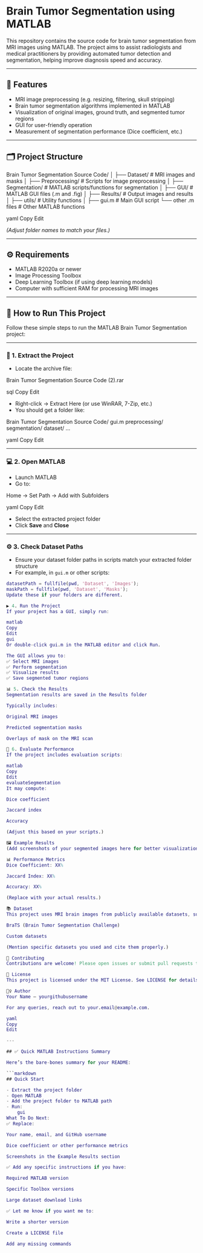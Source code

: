 # Brain Tumor Segmentation using MATLAB

This repository contains the source code for brain tumor segmentation from MRI images using MATLAB. The project aims to assist radiologists and medical practitioners by providing automated tumor detection and segmentation, helping improve diagnosis speed and accuracy.

---

## 🚀 Features

- MRI image preprocessing (e.g. resizing, filtering, skull stripping)
- Brain tumor segmentation algorithms implemented in MATLAB
- Visualization of original images, ground truth, and segmented tumor regions
- GUI for user-friendly operation
- Measurement of segmentation performance (Dice coefficient, etc.)

---

## 🗂 Project Structure

Brain Tumor Segmentation Source Code/
│
├── Dataset/ # MRI images and masks
│
├── Preprocessing/ # Scripts for image preprocessing
│
├── Segmentation/ # MATLAB scripts/functions for segmentation
│
├── GUI/ # MATLAB GUI files (.m and .fig)
│
├── Results/ # Output images and results
│
├── utils/ # Utility functions
│
├── gui.m # Main GUI script
└── other .m files # Other MATLAB functions

yaml
Copy
Edit

*(Adjust folder names to match your files.)*

---

## ⚙️ Requirements

- MATLAB R2020a or newer
- Image Processing Toolbox
- Deep Learning Toolbox (if using deep learning models)
- Computer with sufficient RAM for processing MRI images

---

## 🏃 How to Run This Project

Follow these simple steps to run the MATLAB Brain Tumor Segmentation project:

---

### 🎯 1. Extract the Project

- Locate the archive file:
  
Brain Tumor Segmentation Source Code (2).rar

sql
Copy
Edit

- Right-click → Extract Here (or use WinRAR, 7-Zip, etc.)
- You should get a folder like:

Brain Tumor Segmentation Source Code/
gui.m
preprocessing/
segmentation/
dataset/
...

yaml
Copy
Edit

---

### 💻 2. Open MATLAB

- Launch MATLAB
- Go to:
  
Home → Set Path → Add with Subfolders

yaml
Copy
Edit

- Select the extracted project folder
- Click **Save** and **Close**

---

### ⚙️ 3. Check Dataset Paths

- Ensure your dataset folder paths in scripts match your extracted folder structure
- For example, in `gui.m` or other scripts:

```matlab
datasetPath = fullfile(pwd, 'Dataset', 'Images');
maskPath = fullfile(pwd, 'Dataset', 'Masks');
Update these if your folders are different.

▶️ 4. Run the Project
If your project has a GUI, simply run:

matlab
Copy
Edit
gui
Or double-click gui.m in the MATLAB editor and click Run.

The GUI allows you to:
✅ Select MRI images
✅ Perform segmentation
✅ Visualize results
✅ Save segmented tumor regions

📊 5. Check the Results
Segmentation results are saved in the Results folder

Typically includes:

Original MRI images

Predicted segmentation masks

Overlays of mask on the MRI scan

🧪 6. Evaluate Performance
If the project includes evaluation scripts:

matlab
Copy
Edit
evaluateSegmentation
It may compute:

Dice coefficient

Jaccard index

Accuracy

(Adjust this based on your scripts.)

🖼 Example Results
(Add screenshots of your segmented images here for better visualization.)

📊 Performance Metrics
Dice Coefficient: XX%

Jaccard Index: XX%

Accuracy: XX%

(Replace with your actual results.)

📚 Dataset
This project uses MRI brain images from publicly available datasets, such as:

BraTS (Brain Tumor Segmentation Challenge)

Custom datasets

(Mention specific datasets you used and cite them properly.)

🤝 Contributing
Contributions are welcome! Please open issues or submit pull requests to improve the code or documentation.

📜 License
This project is licensed under the MIT License. See LICENSE for details.

🙋‍♀️ Author
Your Name — yourgithubusername

For any queries, reach out to your.email@example.com.

yaml
Copy
Edit

---

## ✅ Quick MATLAB Instructions Summary

Here’s the bare-bones summary for your README:

```markdown
## Quick Start

- Extract the project folder
- Open MATLAB
- Add the project folder to MATLAB path
- Run:
    gui
What To Do Next:
✅ Replace:

Your name, email, and GitHub username

Dice coefficient or other performance metrics

Screenshots in the Example Results section

✅ Add any specific instructions if you have:

Required MATLAB version

Specific Toolbox versions

Large dataset download links

✅ Let me know if you want me to:

Write a shorter version

Create a LICENSE file

Add any missing commands

